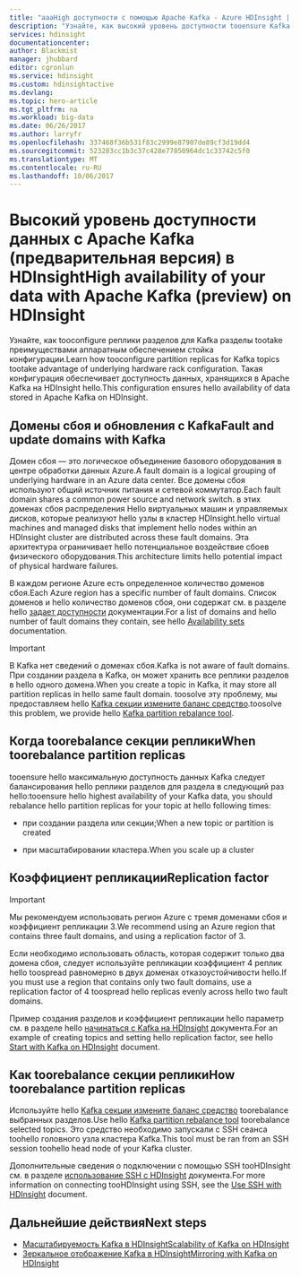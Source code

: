 ```yaml
---
title: "aaaHigh доступности с помощью Apache Kafka - Azure HDInsight | Документы Microsoft"
description: "Узнайте, как высокий уровень доступности tooensure Kafka Apache на Azure HDInsight. Узнайте, как секционирование toorebalance реплик в Kafka так, чтобы они находятся в разных доменах сбоя в hello регионе Azure, которая содержит HDInsight."
services: hdinsight
documentationcenter: 
author: Blackmist
manager: jhubbard
editor: cgronlun
ms.service: hdinsight
ms.custom: hdinsightactive
ms.devlang: 
ms.topic: hero-article
ms.tgt_pltfrm: na
ms.workload: big-data
ms.date: 06/26/2017
ms.author: larryfr
ms.openlocfilehash: 337468f36b531f83c2999e87907de89cf3d19dd4
ms.sourcegitcommit: 523283cc1b3c37c428e77850964dc1c33742c5f0
ms.translationtype: MT
ms.contentlocale: ru-RU
ms.lasthandoff: 10/06/2017
---
```

# <a name="high-availability-of-your-data-with-apache-kafka-preview-on-hdinsight"></a><span data-ttu-id="2bc7d-104">Высокий уровень доступности данных с Apache Kafka (предварительная версия) в HDInsight</span><span class="sxs-lookup"><span data-stu-id="2bc7d-104">High availability of your data with Apache Kafka (preview) on HDInsight</span></span>

<span data-ttu-id="2bc7d-105">Узнайте, как tooconfigure реплики разделов для Kafka разделы tootake преимуществами аппаратным обеспечением стойка конфигурации.</span><span class="sxs-lookup"><span data-stu-id="2bc7d-105">Learn how tooconfigure partition replicas for Kafka topics tootake advantage of underlying hardware rack configuration.</span></span> <span data-ttu-id="2bc7d-106">Такая конфигурация обеспечивает доступность данных, хранящихся в Apache Kafka на HDInsight hello.</span><span class="sxs-lookup"><span data-stu-id="2bc7d-106">This configuration ensures hello availability of data stored in Apache Kafka on HDInsight.</span></span>

## <a name="fault-and-update-domains-with-kafka"></a><span data-ttu-id="2bc7d-107">Домены сбоя и обновления с Kafka</span><span class="sxs-lookup"><span data-stu-id="2bc7d-107">Fault and update domains with Kafka</span></span>

<span data-ttu-id="2bc7d-108">Домен сбоя — это логическое объединение базового оборудования в центре обработки данных Azure.</span><span class="sxs-lookup"><span data-stu-id="2bc7d-108">A fault domain is a logical grouping of underlying hardware in an Azure data center.</span></span> <span data-ttu-id="2bc7d-109">Все домены сбоя используют общий источник питания и сетевой коммутатор.</span><span class="sxs-lookup"><span data-stu-id="2bc7d-109">Each fault domain shares a common power source and network switch.</span></span> <span data-ttu-id="2bc7d-110">в этих доменах сбоя распределения Hello виртуальных машин и управляемых дисков, которые реализуют hello узлы в кластер HDInsight.</span><span class="sxs-lookup"><span data-stu-id="2bc7d-110">hello virtual machines and managed disks that implement hello nodes within an HDInsight cluster are distributed across these fault domains.</span></span> <span data-ttu-id="2bc7d-111">Эта архитектура ограничивает hello потенциальное воздействие сбоев физического оборудования.</span><span class="sxs-lookup"><span data-stu-id="2bc7d-111">This architecture limits hello potential impact of physical hardware failures.</span></span>

<span data-ttu-id="2bc7d-112">В каждом регионе Azure есть определенное количество доменов сбоя.</span><span class="sxs-lookup"><span data-stu-id="2bc7d-112">Each Azure region has a specific number of fault domains.</span></span> <span data-ttu-id="2bc7d-113">Список доменов и hello количество доменов сбоя, они содержат см. в разделе hello [задает доступности](../virtual-machines/linux/regions-and-availability.md#availability-sets) документации.</span><span class="sxs-lookup"><span data-stu-id="2bc7d-113">For a list of domains and hello number of fault domains they contain, see hello [Availability sets](../virtual-machines/linux/regions-and-availability.md#availability-sets) documentation.</span></span>

> [!IMPORTANT]
> <span data-ttu-id="2bc7d-114">В Kafka нет сведений о доменах сбоя.</span><span class="sxs-lookup"><span data-stu-id="2bc7d-114">Kafka is not aware of fault domains.</span></span> <span data-ttu-id="2bc7d-115">При создании раздела в Kafka, он может хранить все реплики разделов в hello одного домена.</span><span class="sxs-lookup"><span data-stu-id="2bc7d-115">When you create a topic in Kafka, it may store all partition replicas in hello same fault domain.</span></span> <span data-ttu-id="2bc7d-116">toosolve эту проблему, мы предоставляем hello [Kafka секции измените баланс средство](https://github.com/hdinsight/hdinsight-kafka-tools).</span><span class="sxs-lookup"><span data-stu-id="2bc7d-116">toosolve this problem, we provide hello [Kafka partition rebalance tool](https://github.com/hdinsight/hdinsight-kafka-tools).</span></span>

## <a name="when-toorebalance-partition-replicas"></a><span data-ttu-id="2bc7d-117">Когда toorebalance секции реплики</span><span class="sxs-lookup"><span data-stu-id="2bc7d-117">When toorebalance partition replicas</span></span>

<span data-ttu-id="2bc7d-118">tooensure hello максимальную доступность данных Kafka следует балансирования hello реплики разделов для раздела в следующий раз hello:</span><span class="sxs-lookup"><span data-stu-id="2bc7d-118">tooensure hello highest availability of your Kafka data, you should rebalance hello partition replicas for your topic at hello following times:</span></span>

* <span data-ttu-id="2bc7d-119">при создании раздела или секции;</span><span class="sxs-lookup"><span data-stu-id="2bc7d-119">When a new topic or partition is created</span></span>

* <span data-ttu-id="2bc7d-120">при масштабировании кластера.</span><span class="sxs-lookup"><span data-stu-id="2bc7d-120">When you scale up a cluster</span></span>

## <a name="replication-factor"></a><span data-ttu-id="2bc7d-121">Коэффициент репликации</span><span class="sxs-lookup"><span data-stu-id="2bc7d-121">Replication factor</span></span>

> [!IMPORTANT]
> <span data-ttu-id="2bc7d-122">Мы рекомендуем использовать регион Azure с тремя доменами сбоя и коэффициент репликации 3.</span><span class="sxs-lookup"><span data-stu-id="2bc7d-122">We recommend using an Azure region that contains three fault domains, and using a replication factor of 3.</span></span>

<span data-ttu-id="2bc7d-123">Если необходимо использовать область, которая содержит только два домена сбоя, следует используйте репликации коэффициент 4 реплик hello toospread равномерно в двух доменах отказоустойчивости hello.</span><span class="sxs-lookup"><span data-stu-id="2bc7d-123">If you must use a region that contains only two fault domains, use a replication factor of 4 toospread hello replicas evenly across hello two fault domains.</span></span>

<span data-ttu-id="2bc7d-124">Пример создания разделов и коэффициент репликации hello параметр см. в разделе hello [начинаться с Kafka на HDInsight](hdinsight-apache-kafka-get-started.md) документа.</span><span class="sxs-lookup"><span data-stu-id="2bc7d-124">For an example of creating topics and setting hello replication factor, see hello [Start with Kafka on HDInsight](hdinsight-apache-kafka-get-started.md) document.</span></span>

## <a name="how-toorebalance-partition-replicas"></a><span data-ttu-id="2bc7d-125">Как toorebalance секции реплики</span><span class="sxs-lookup"><span data-stu-id="2bc7d-125">How toorebalance partition replicas</span></span>

<span data-ttu-id="2bc7d-126">Используйте hello [Kafka секции измените баланс средство](https://github.com/hdinsight/hdinsight-kafka-tools) toorebalance выбранных разделов.</span><span class="sxs-lookup"><span data-stu-id="2bc7d-126">Use hello [Kafka partition rebalance tool](https://github.com/hdinsight/hdinsight-kafka-tools) toorebalance selected topics.</span></span> <span data-ttu-id="2bc7d-127">Это средство необходимо запускали с SSH сеанса toohello головного узла кластера Kafka.</span><span class="sxs-lookup"><span data-stu-id="2bc7d-127">This tool must be ran from an SSH session toohello head node of your Kafka cluster.</span></span>

<span data-ttu-id="2bc7d-128">Дополнительные сведения о подключении с помощью SSH tooHDInsight см. в разделе [использование SSH с HDInsight](hdinsight-hadoop-linux-use-ssh-unix.md) документа.</span><span class="sxs-lookup"><span data-stu-id="2bc7d-128">For more information on connecting tooHDInsight using SSH, see the [Use SSH with HDInsight](hdinsight-hadoop-linux-use-ssh-unix.md) document.</span></span>

## <a name="next-steps"></a><span data-ttu-id="2bc7d-129">Дальнейшие действия</span><span class="sxs-lookup"><span data-stu-id="2bc7d-129">Next steps</span></span>

* [<span data-ttu-id="2bc7d-130">Масштабируемость Kafka в HDInsight</span><span class="sxs-lookup"><span data-stu-id="2bc7d-130">Scalability of Kafka on HDInsight</span></span>](hdinsight-apache-kafka-scalability.md)
* [<span data-ttu-id="2bc7d-131">Зеркальное отображение Kafka в HDInsight</span><span class="sxs-lookup"><span data-stu-id="2bc7d-131">Mirroring with Kafka on HDInsight</span></span>](hdinsight-apache-kafka-mirroring.md)